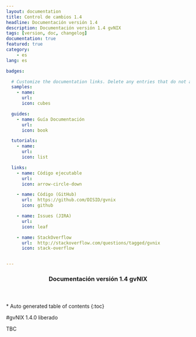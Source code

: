 ```yaml
---
layout: documentation
title: Control de cambios 1.4
headline: Documentación versión 1.4
description: Documentación versión 1.4 gvNIX
tags: [version, doc, changelog]
documentation: true
featured: true
category:
    - es
lang: es

badges:

  # Customize the documentation links. Delete any entries that do not apply.
  samples:
    - name:
      url:
      icon: cubes

  guides:
    - name: Guía Documentación
      url:
      icon: book

  tutorials:
    - name:
      url:
      icon: list

  links:
    - name: Código ejecutable
      url:
      icon: arrow-circle-down

    - name: Código (GitHub)
      url:  https://github.com/DISID/gvnix
      icon: github

    - name: Issues (JIRA)
      url:
      icon: leaf

    - name: StackOverflow
      url:  http://stackoverflow.com/questions/tagged/gvnix
      icon: stack-overflow


---
```


<section id="table-of-contents" class="toc">
  <header>
    <h3>Documentación versión 1.4 gvNIX</h3>
  </header>
<div id="drawer" markdown="1">
*  Auto generated table of contents
{:toc}
</div>
</section><!-- /#table-of-contents -->

#gvNIX 1.4.0 liberado

TBC

